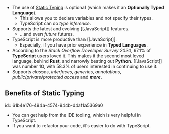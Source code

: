 - The use of [Static Typing](((61b4e176-494a-4574-944b-d4af1a5369a0))) is optional (which makes it an **Optionally Typed Language**).
	- This allows you to declare variables and not specify their types.
	- TypeScript can do _type inference_.
- Supports the latest and evolving [[JavaScript]] features.
	- ...and even _future_ futures.
- TypeScript is more productive than [[JavaScript]].
	- Especially, if you have prior experience in **Typed Languages**.
- According to the _Stack Overflow Developer Survey 2020_, 67.1% of **TypeScript** users loved it. This makes it the second most loved language, behind **Rust**, and narrowly beating out **Python**. [[JavaScript]] was number 10, with 58.3% of users interested in continuing to use it.
- Supports _classes_, _interfaces_, _generics_, _annotations_, _public_/_private_/_protected_ _access_ and **_more_**.
## Benefits of Static Typing
id:: 61b4e176-494a-4574-944b-d4af1a5369a0
- You can get help from the IDE tooling, which is very helpful in TypeScript.
- If you want to refactor your code, it's easier to do with TypeScript.